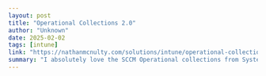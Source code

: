 ```yaml
---
layout: post
title: "Operational Collections 2.0"
author: "Unknown"
date: 2025-02-02
tags: [intune]
link: "https://nathanmcnulty.com/solutions/intune/operational-collections-2.0/"
summary: "I absolutely love the SCCM Operational collections from System Center Dudes, and while Intune has a different design that negates the need for scoping collections, there are still many scenarios th..."
---
```

